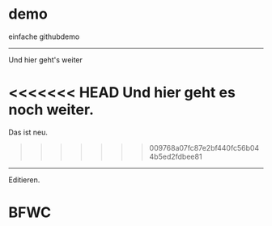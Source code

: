 # demo
einfache githubdemo

---

Und hier geht's weiter

<<<<<<< HEAD
Und hier geht es noch weiter.
=======
Das ist neu.
>>>>>>> 009768a07fc87e2bf440fc56b044b5ed2fdbee81

---

Editieren.

# BFWC